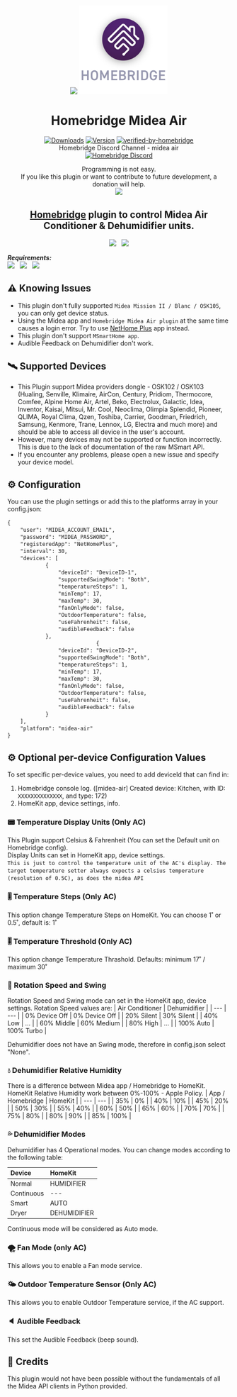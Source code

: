 <p ALIGN="CENTER">
<img src="branding/midea.png" width="250px">
<img src="https://github.com/homebridge/branding/raw/master/logos/homebridge-wordmark-logo-vertical.png" width="200px">
</p>

<SPAN ALIGN="CENTER">

# Homebridge Midea Air

[![Downloads](https://img.shields.io/npm/dt/homebridge-midea-air.svg?color=critical)](https://www.npmjs.com/package/homebridge-midea-air)
[![Version](https://img.shields.io/npm/v/homebridge-midea-air)](https://www.npmjs.com/package/homebridge-midea-air)
[![verified-by-homebridge](https://badgen.net/badge/homebridge/verified/purple)](https://github.com/homebridge/homebridge/wiki/Verified-Plugins)<br>
Homebridge Discord Channel - midea air<br>
[![Homebridge Discord](https://img.shields.io/discord/432663330281226270?color=728ED5&logo=discord&label=discord)](https://discord.gg/homebridge-432663330281226270)<br>

Programming is not easy. <br />
If you like this plugin or want to contribute to future development, a donation will help. <br /> <a target="blank" href="https://www.paypal.me/hillaliy"><img src="https://img.shields.io/badge/PayPal-Donate-blue.svg?logo=paypal"/></a><br>

## [Homebridge](https://github.com/nfarina/homebridge) plugin to control Midea Air Conditioner & Dehumidifier units.

<img src="branding/Air_Conditioner.png" width="200px"><span style="color:blue"></span> &nbsp;
<img src="branding/Dehumidifier.jpeg" width="200px"><span style="color:blue"></span>

<SPAN ALIGN="Left">

**_Requirements:_**<br>
<img src="https://img.shields.io/badge/node-%3E%3D16.0.0-brightgreen"> &nbsp;
<img src="https://img.shields.io/badge/homebridge-%3E%3D1.5.0-brightgreen"> &nbsp;
<img src="https://img.shields.io/badge/iOS-%3E%3D14.0.0-brightgreen">

## ⚠️ Knowing Issues

- This plugin don't fully supported `Midea Mission II / Blanc / OSK105`, you can only get device status. <br />
- Using the Midea app and `Homebridge Midea Air plugin` at the same time causes a login error. Try to use [NetHome Plus](https://apps.apple.com/us/app/nethome-plus/id1008001920) app instead. <br />
- This plugin don't support `MSmartHome app`. <br />
- Audible Feedback on Dehumidifier don't work.

## 🛰️ Supported Devices

- This Plugin support Midea providers dongle - OSK102 / OSK103 (Hualing, Senville, Klimaire, AirCon, Century, Pridiom, Thermocore, Comfee, Alpine Home Air, Artel, Beko, Electrolux, Galactic, Idea, Inventor, Kaisai, Mitsui, Mr. Cool, Neoclima, Olimpia Splendid, Pioneer, QLIMA, Royal Clima, Qzen, Toshiba, Carrier, Goodman, Friedrich, Samsung, Kenmore, Trane, Lennox, LG, Electra and much more) and should be able to access all device in the user's account. <br />
- However, many devices may not be supported or function incorrectly.
  This is due to the lack of documentation of the raw MSmart API. <br />
- If you encounter any problems, please open a new issue and specify your device model.

## ⚙️ Configuration

You can use the plugin settings or add this to the platforms array in your config.json:

    {
        "user": "MIDEA_ACCOUNT_EMAIL",
        "password": "MIDEA_PASSWORD",
        "registeredApp": "NetHomePlus",
        "interval": 30,
        "devices": [
                {
                    "deviceId": "DeviceID-1",
                    "supportedSwingMode": "Both",
                    "temperatureSteps": 1,
                    "minTemp": 17,
                    "maxTemp": 30,
                    "fanOnlyMode": false,
                    "OutdoorTemperature": false,
                    "useFahrenheit": false,
                    "audibleFeedback": false
                },
                                {
                    "deviceId": "DeviceID-2",
                    "supportedSwingMode": "Both",
                    "temperatureSteps": 1,
                    "minTemp": 17,
                    "maxTemp": 30,
                    "fanOnlyMode": false,
                    "OutdoorTemperature": false,
                    "useFahrenheit": false,
                    "audibleFeedback": false
                }
        ],
        "platform": "midea-air"
    }

## ⚙️ Optional per-device Configuration Values

To set specific per-device values, you need to add deviceId that can find in:

1. Homebridge console log. ([midea-air] Created device: Kitchen, with ID: `XXXXXXXXXXXXXX`, and type: 172)
2. HomeKit app, device settings, info.

### 📟 Temperature Display Units (Only AC)

This Plugin support Celsius & Fahrenheit (You can set the Default unit on Homebridge config). <br />
Display Units can set in HomeKit app, device settings. <br />
`This is just to control the temperature unit of the AC's display. The target temperature setter always expects a celsius temperature (resolution of 0.5C), as does the midea API`

### 🎚️ Temperature Steps (Only AC)

This option change Temperature Steps on HomeKit.
You can choose 1˚ or 0.5˚, default is: 1˚

### 🎚️ Temperature Threshold (Only AC)

This option change Temperature Thrashold.
Defaults: minimum 17˚ / maximum 30˚

### 💨 Rotation Speed and Swing

Rotation Speed and Swing mode can set in the HomeKit app, device settings.
Rotation Speed values are:
| Air Conditioner | Dehumidifier |
| --- | --- |
| 0% Device Off | 0% Device Off |
| 20% Silent | 30% Silent |
| 40% Low | ... |
| 60% Middle | 60% Medium |
| 80% High | ... |
| 100% Auto | 100% Turbo |

Dehumidifier does not have an Swing mode, therefore in config.json select "None".

### 💧 Dehumidifier Relative Humidity

There is a difference between Midea app / Homebridge to HomeKit.
HomeKit Relative Humidity work between 0%-100% - Apple Policy.
| App / Homebridge | HomeKit |
| --- | --- |
| 35% | 0% |
| 40% | 10% |
| 45% | 20% |
| 50% | 30% |
| 55% | 40% |
| 60% | 50% |
| 65% | 60% |
| 70% | 70% |
| 75% | 80% |
| 80% | 90% |
| 85% | 100% |

### 💦 Dehumidifier Modes

Dehumidifier has 4 Operational modes. You can change modes according to the following table:

| Device     | HomeKit      |
| ---------- | ------------ |
| Normal     | HUMIDIFIER   |
| Continuous | ---          |
| Smart      | AUTO         |
| Dryer      | DEHUMIDIFIER |

Continuous mode will be considered as Auto mode.

### 🌪️ Fan Mode (only AC)

This allows you to enable a Fan mode service.

### 🌤️ Outdoor Temperature Sensor (Only AC)

This allows you to enable Outdoor Temperature service, if the AC support.

### 🔈 Audible Feedback

This set the Audible Feedback (beep sound).

## 🙏 Credits

This plugin would not have been possible without the fundamentals of all the Midea API clients in Python provided.
